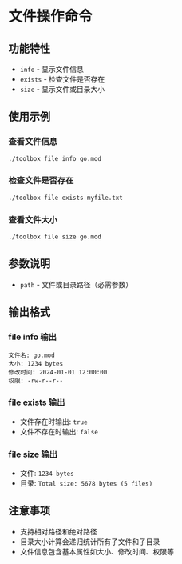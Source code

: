 # 文件操作命令

## 功能特性

- `info` - 显示文件信息
- `exists` - 检查文件是否存在
- `size` - 显示文件或目录大小

## 使用示例

### 查看文件信息
```bash
./toolbox file info go.mod
```

### 检查文件是否存在
```bash
./toolbox file exists myfile.txt
```

### 查看文件大小
```bash
./toolbox file size go.mod
```

## 参数说明

- `path` - 文件或目录路径（必需参数）

## 输出格式

### file info 输出
```
文件名: go.mod
大小: 1234 bytes
修改时间: 2024-01-01 12:00:00
权限: -rw-r--r--
```

### file exists 输出
- 文件存在时输出: `true`
- 文件不存在时输出: `false`

### file size 输出
- 文件: `1234 bytes`
- 目录: `Total size: 5678 bytes (5 files)`

## 注意事项

- 支持相对路径和绝对路径
- 目录大小计算会递归统计所有子文件和子目录
- 文件信息包含基本属性如大小、修改时间、权限等 